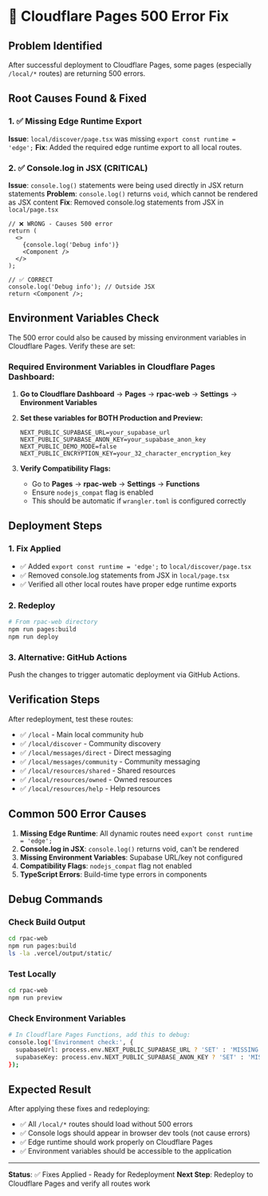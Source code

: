 # 🚨 Cloudflare Pages 500 Error Fix

## Problem Identified

After successful deployment to Cloudflare Pages, some pages (especially `/local/*` routes) are returning 500 errors.

## Root Causes Found & Fixed

### 1. ✅ Missing Edge Runtime Export
**Issue**: `local/discover/page.tsx` was missing `export const runtime = 'edge';`
**Fix**: Added the required edge runtime export to all local routes.

### 2. ✅ Console.log in JSX (CRITICAL)
**Issue**: `console.log()` statements were being used directly in JSX return statements
**Problem**: `console.log()` returns `void`, which cannot be rendered as JSX content
**Fix**: Removed console.log statements from JSX in `local/page.tsx`

```tsx
// ❌ WRONG - Causes 500 error
return (
  <>
    {console.log('Debug info')}
    <Component />
  </>
);

// ✅ CORRECT
console.log('Debug info'); // Outside JSX
return <Component />;
```

## Environment Variables Check

The 500 error could also be caused by missing environment variables in Cloudflare Pages. Verify these are set:

### Required Environment Variables in Cloudflare Pages Dashboard:

1. **Go to Cloudflare Dashboard** → **Pages** → **rpac-web** → **Settings** → **Environment Variables**

2. **Set these variables for BOTH Production and Preview:**
   ```
   NEXT_PUBLIC_SUPABASE_URL=your_supabase_url
   NEXT_PUBLIC_SUPABASE_ANON_KEY=your_supabase_anon_key
   NEXT_PUBLIC_DEMO_MODE=false
   NEXT_PUBLIC_ENCRYPTION_KEY=your_32_character_encryption_key
   ```

3. **Verify Compatibility Flags:**
   - Go to **Pages** → **rpac-web** → **Settings** → **Functions**
   - Ensure `nodejs_compat` flag is enabled
   - This should be automatic if `wrangler.toml` is configured correctly

## Deployment Steps

### 1. Fix Applied
- ✅ Added `export const runtime = 'edge';` to `local/discover/page.tsx`
- ✅ Removed console.log statements from JSX in `local/page.tsx`
- ✅ Verified all other local routes have proper edge runtime exports

### 2. Redeploy
```bash
# From rpac-web directory
npm run pages:build
npm run deploy
```

### 3. Alternative: GitHub Actions
Push the changes to trigger automatic deployment via GitHub Actions.

## Verification Steps

After redeployment, test these routes:
- ✅ `/local` - Main local community hub
- ✅ `/local/discover` - Community discovery
- ✅ `/local/messages/direct` - Direct messaging
- ✅ `/local/messages/community` - Community messaging
- ✅ `/local/resources/shared` - Shared resources
- ✅ `/local/resources/owned` - Owned resources
- ✅ `/local/resources/help` - Help resources

## Common 500 Error Causes

1. **Missing Edge Runtime**: All dynamic routes need `export const runtime = 'edge';`
2. **Console.log in JSX**: `console.log()` returns void, can't be rendered
3. **Missing Environment Variables**: Supabase URL/key not configured
4. **Compatibility Flags**: `nodejs_compat` flag not enabled
5. **TypeScript Errors**: Build-time type errors in components

## Debug Commands

### Check Build Output
```bash
cd rpac-web
npm run pages:build
ls -la .vercel/output/static/
```

### Test Locally
```bash
cd rpac-web
npm run preview
```

### Check Environment Variables
```bash
# In Cloudflare Pages Functions, add this to debug:
console.log('Environment check:', {
  supabaseUrl: process.env.NEXT_PUBLIC_SUPABASE_URL ? 'SET' : 'MISSING',
  supabaseKey: process.env.NEXT_PUBLIC_SUPABASE_ANON_KEY ? 'SET' : 'MISSING'
});
```

## Expected Result

After applying these fixes and redeploying:
- ✅ All `/local/*` routes should load without 500 errors
- ✅ Console logs should appear in browser dev tools (not cause errors)
- ✅ Edge runtime should work properly on Cloudflare Pages
- ✅ Environment variables should be accessible to the application

---

**Status**: ✅ Fixes Applied - Ready for Redeployment
**Next Step**: Redeploy to Cloudflare Pages and verify all routes work
